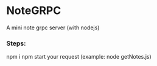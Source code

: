 # NoteGRPC
A mini note grpc server (with nodejs)

### Steps:
npm i
npm start
your request (example: node getNotes.js)


